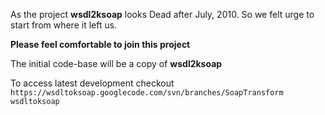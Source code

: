 As the project **wsdl2ksoap** looks Dead after July, 2010. So we felt urge to start from where it left us.

**Please feel comfortable to join this project**

The initial code-base will be a copy of **wsdl2ksoap**

To access latest development checkout `https://wsdltoksoap.googlecode.com/svn/branches/SoapTransform wsdltoksoap`